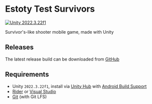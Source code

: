 ﻿# Estoty Test Survivors

[![Unity 2022.3.22f1](https://img.shields.io/badge/unity-2022.3.22f1%2B-blue.svg)](https://unity3d.com/get-unity/download)

Survivor's-like shooter mobile game, made with Unity

## Releases

The latest release build can be downloaded from [GitHub](https://github.com/RokasDan/estoty-test-survivors/releases/latest)

## Requirements

- Unity `2022.3.22f1`, install via [Unity Hub](https://unity3d.com/get-unity/download) with [Android Build Support](https://docs.unity3d.com/Manual/android-sdksetup.html)
- [Rider](https://www.jetbrains.com/rider) or [Visual Studio](https://visualstudio.microsoft.com)
- [Git](https://git-scm.com/downloads) (with Git LFS)
